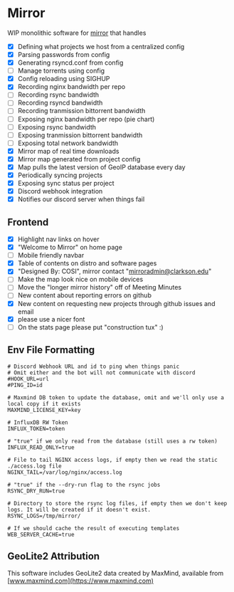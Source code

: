 # Mirror

WIP monolithic software for [mirror](https://mirror.clarkson.edu) that handles
- [x] Defining what projects we host from a centralized config
- [x] Parsing passwords from config
- [x] Generating rsyncd.conf from config
- [ ] Manage torrents using config
- [x] Config reloading using SIGHUP
- [x] Recording nginx bandwidth per repo
- [ ] Recording rsync bandwidth
- [ ] Recording rsyncd bandwidth
- [ ] Recording tranmission bittorrent bandwidth
- [ ] Exposing nginx bandwidth per repo (pie chart)
- [ ] Exposing rsync bandwidth
- [ ] Exposing tranmission bittorrent bandwidth
- [ ] Exposing total network bandwidth
- [x] Mirror map of real time downloads
- [x] Mirror map generated from project config
- [x] Map pulls the latest version of GeoIP database every day
- [x] Periodically syncing projects
- [x] Exposing sync status per project
- [x] Discord webhook integration
- [x] Notifies our discord server when things fail

## Frontend

- [x] Highlight nav links on hover
- [x] "Welcome to Mirror" on home page
- [ ] Mobile friendly navbar
- [x] Table of contents on distro and software pages
- [x] "Designed By: COSI", mirror contact "mirroradmin@clarkson.edu"
- [ ] Make the map look nice on mobile devices
- [ ] Move the "longer mirror history" off of Meeting Minutes
- [ ] New content about reporting errors on github
- [x] New content on requesting new projects through github issues and email
- [x] please use a nicer font
- [ ] On the stats page please put "construction tux" :)

## Env File Formatting
```
# Discord Webhook URL and id to ping when things panic
# Omit either and the bot will not communicate with discord
#HOOK_URL=url
#PING_ID=id

# Maxmind DB token to update the database, omit and we'll only use a local copy if it exists
MAXMIND_LICENSE_KEY=key

# InfluxDB RW Token
INFLUX_TOKEN=token

# "true" if we only read from the database (still uses a rw token)
INFLUX_READ_ONLY=true

# File to tail NGINX access logs, if empty then we read the static ./access.log file
NGINX_TAIL=/var/log/nginx/access.log

# "true" if the --dry-run flag to the rsync jobs
RSYNC_DRY_RUN=true

# Directory to store the rsync log files, if empty then we don't keep logs. It will be created if it doesn't exist.
RSYNC_LOGS=/tmp/mirror/

# If we should cache the result of executing templates
WEB_SERVER_CACHE=true
```

## GeoLite2 Attribution

This software includes GeoLite2 data created by MaxMind, available from [www.maxmind.com](https://www.maxmind.com)
